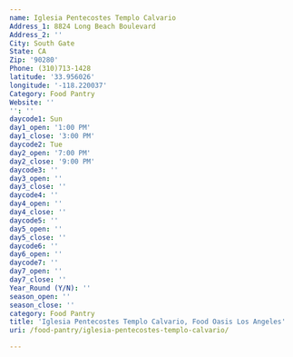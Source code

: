 ```yaml
---
name: Iglesia Pentecostes Templo Calvario
Address_1: 8824 Long Beach Boulevard
Address_2: ''
City: South Gate
State: CA
Zip: '90280'
Phone: (310)713-1428
latitude: '33.956026'
longitude: '-118.220037'
Category: Food Pantry
Website: ''
'': ''
daycode1: Sun
day1_open: '1:00 PM'
day1_close: '3:00 PM'
daycode2: Tue
day2_open: '7:00 PM'
day2_close: '9:00 PM'
daycode3: ''
day3_open: ''
day3_close: ''
daycode4: ''
day4_open: ''
day4_close: ''
daycode5: ''
day5_open: ''
day5_close: ''
daycode6: ''
day6_open: ''
daycode7: ''
day7_open: ''
day7_close: ''
Year_Round (Y/N): ''
season_open: ''
season_close: ''
category: Food Pantry
title: 'Iglesia Pentecostes Templo Calvario, Food Oasis Los Angeles'
uri: /food-pantry/iglesia-pentecostes-templo-calvario/

---
```

